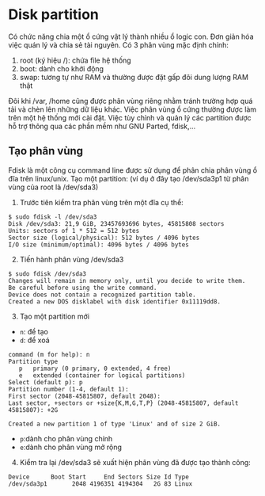# Disk partition
Có chức năng chia một ổ cứng vật lý thành nhiều ổ logic con. Đơn giản hóa việc quán lý và chia sẻ tài nguyên.
Có 3 phân vùng mặc định chính:
1. root (ký hiệu /): chứa file hệ thống
2. boot: dành cho khởi động
3. swap: tương tự như RAM và thường được đặt gấp đôi dung lượng RAM thật

Đôi khi /var, /home cũng được phân vùng riêng nhằm tránh trường hợp quá tải và chèn lên những dữ liệu khác.
Việc phân vùng ổ cứng thường được làm trên một hệ thống mới cài đặt. Việc tùy chỉnh và quản lý các partition được hỗ trợ thông qua các phần mềm như GNU Parted, fdisk,...

## Tạo phân vùng
Fdisk là một công cụ command line được sử dụng để phân chia phân vùng ổ đĩa trên linux/unix.
Tạo một partition: (ví dụ ở đây tạo /dev/sda3p1 từ phân vùng của root là /dev/sda3)
1. Trước tiên kiểm tra phân vùng trên một đĩa cụ thể:
```
$ sudo fdisk -l /dev/sda3
Disk /dev/sda3: 21,9 GiB, 23457693696 bytes, 45815808 sectors
Units: sectors of 1 * 512 = 512 bytes
Sector size (logical/physical): 512 bytes / 4096 bytes
I/O size (minimum/optimal): 4096 bytes / 4096 bytes
```
2. Tiến hành phân vùng /dev/sda3
```
$ sudo fdisk /dev/sda3
Changes will remain in memory only, until you decide to write them.
Be careful before using the write command.
Device does not contain a recognized partition table.
Created a new DOS disklabel with disk identifier 0x11119dd8.
```
3. Tạo một partition mới
- `n`: để tạo
- `d`: để xoá

```
command (m for help): n
Partition type
   p   primary (0 primary, 0 extended, 4 free)
   e   extended (container for logical partitions)
Select (default p): p
Partition number (1-4, default 1): 
First sector (2048-45815807, default 2048): 
Last sector, +sectors or +size{K,M,G,T,P} (2048-45815807, default 45815807): +2G                 

Created a new partition 1 of type 'Linux' and of size 2 GiB.
```
- `p`:dành cho phân vùng chính
- `e`:dành cho phân vùng mở rộng
4. Kiểm tra lại /dev/sda3 sẽ xuất hiện phân vùng đã được tạo thành công:
```
Device      Boot Start     End Sectors Size Id Type
/dev/sda3p1       2048 4196351 4194304   2G 83 Linux
```
